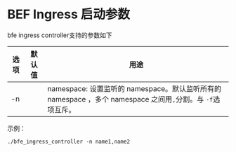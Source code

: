 # BEF Ingress 启动参数
bfe ingress controller支持的参数如下

| 选项 | 默认值 | 用途|
| --- | --- | --- |
| -n |  | namespace: 设置监听的 namespace。默认监听所有的 namespace ，多个 namespace 之间用`,`分割。与 `-f`选项互斥。 |


示例：
```shell script
./bfe_ingress_controller -n name1,name2
```